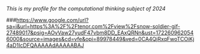 _This is my profile for the computational thinking subject of 2024_

###https://www.google.com/url?sa=i&url=https%3A%2F%2Ftenor.com%2Fview%2Fsnow-soldier-gif-27489017&psig=AOvVaw27yudF47vbm8DD_EAxQRNn&ust=1722609620546000&source=images&cd=vfe&opi=89978449&ved=0CA4QjRxqFwoTCOiKj4aD1IcDFQAAAAAdAAAAABAJ

